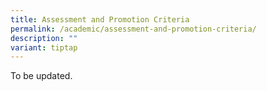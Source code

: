 ```yaml
---
title: Assessment and Promotion Criteria
permalink: /academic/assessment-and-promotion-criteria/
description: ""
variant: tiptap
---
```

<p>To be updated.</p><p></p>
